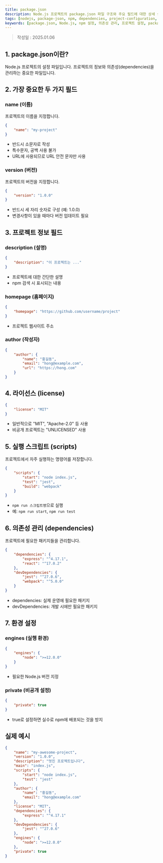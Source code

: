 ```yaml
---
title: package.json
description: Node.js 프로젝트의 package.json 파일 구조와 주요 필드에 대한 상세 설명
tags: [nodejs, package-json, npm, dependencies, project-configuration, node-modules, scripts, project-management]
keywords: [package.json, Node.js, npm 설정, 의존성 관리, 프로젝트 설정, package 관리, npm 스크립트, node modules]
---
```


>작성일 : 2025.01.06
## 1. package.json이란?
Node.js 프로젝트의 설정 파일입니다. 프로젝트의 정보와 의존성(dependencies)을 관리하는 중요한 파일입니다.

## 2. 가장 중요한 두 가지 필드

### name (이름)
프로젝트의 이름을 지정합니다.
```json
{
    "name": "my-project"
}
```
- 반드시 소문자로 작성
- 특수문자, 공백 사용 불가
- URL에 사용되므로 URL 안전 문자만 사용

### version (버전)
프로젝트의 버전을 지정합니다.
```json
{
    "version": "1.0.0"
}
```
- 반드시 세 자리 숫자로 구성 (예: 1.0.0)
- 변경사항이 있을 때마다 버전 업데이트 필요

## 3. 프로젝트 정보 필드

### description (설명)
```json
{
    "description": "이 프로젝트는 ..."
}
```
- 프로젝트에 대한 간단한 설명
- npm 검색 시 표시되는 내용

### homepage (홈페이지)
```json
{
    "homepage": "https://github.com/username/project"
}
```
- 프로젝트 웹사이트 주소

### author (작성자)
```json
{
    "author": {
        "name": "홍길동",
        "email": "hong@example.com",
        "url": "https://hong.com"
    }
}
```

## 4. 라이선스 (license)
```json
{
    "license": "MIT"
}
```
- 일반적으로 "MIT", "Apache-2.0" 등 사용
- 비공개 프로젝트는 "UNLICENSED" 사용

## 5. 실행 스크립트 (scripts)
프로젝트에서 자주 실행하는 명령어를 저장합니다.
```json
{
    "scripts": {
        "start": "node index.js",
        "test": "jest",
        "build": "webpack"
    }
}
```
- `npm run 스크립트명`으로 실행
- 예: `npm run start`, `npm run test`

## 6. 의존성 관리 (dependencies)
프로젝트에 필요한 패키지들을 관리합니다.
```json
{
    "dependencies": {
        "express": "^4.17.1",
        "react": "^17.0.2"
    },
    "devDependencies": {
        "jest": "^27.0.6",
        "webpack": "^5.0.0"
    }
}
```
- dependencies: 실제 운영에 필요한 패키지
- devDependencies: 개발 시에만 필요한 패키지

## 7. 환경 설정

### engines (실행 환경)
```json
{
    "engines": {
        "node": ">=12.0.0"
    }
}
```
- 필요한 Node.js 버전 지정

### private (비공개 설정)
```json
{
    "private": true
}
```
- true로 설정하면 실수로 npm에 배포되는 것을 방지

## 실제 예시
```json
{
    "name": "my-awesome-project",
    "version": "1.0.0",
    "description": "멋진 프로젝트입니다",
    "main": "index.js",
    "scripts": {
        "start": "node index.js",
        "test": "jest"
    },
    "author": {
        "name": "홍길동",
        "email": "hong@example.com"
    },
    "license": "MIT",
    "dependencies": {
        "express": "^4.17.1"
    },
    "devDependencies": {
        "jest": "^27.0.6"
    },
    "engines": {
        "node": ">=12.0.0"
    },
    "private": true
}
```